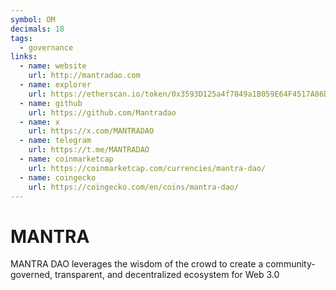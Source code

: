 ```yaml
---
symbol: OM
decimals: 18
tags:
  - governance
links:
  - name: website
    url: http://mantradao.com
  - name: explorer
    url: https://etherscan.io/token/0x3593D125a4f7849a1B059E64F4517A86Dd60c95d
  - name: github
    url: https://github.com/Mantradao
  - name: x
    url: https://x.com/MANTRADAO
  - name: telegram
    url: https://t.me/MANTRADAO
  - name: coinmarketcap
    url: https://coinmarketcap.com/currencies/mantra-dao/
  - name: coingecko
    url: https://coingecko.com/en/coins/mantra-dao/
---
```


# MANTRA

MANTRA DAO leverages the wisdom of the crowd to create a community-governed, transparent, and decentralized ecosystem for Web 3.0
